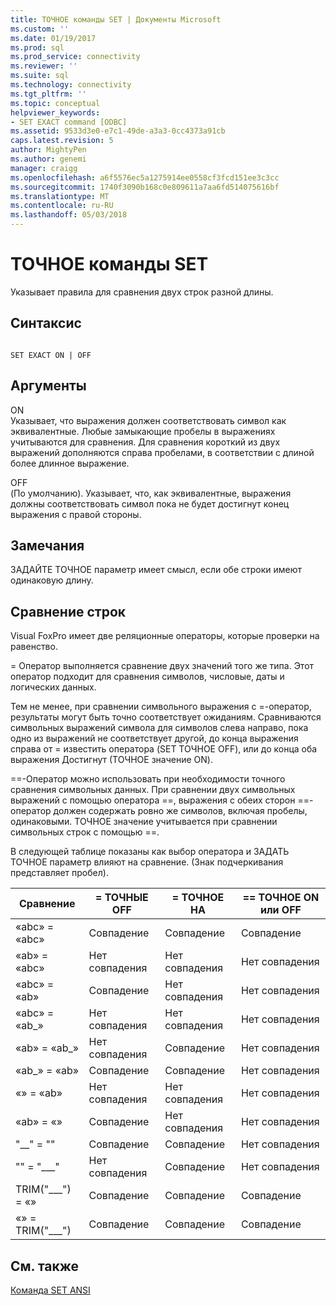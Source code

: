 ```yaml
---
title: ТОЧНОЕ команды SET | Документы Microsoft
ms.custom: ''
ms.date: 01/19/2017
ms.prod: sql
ms.prod_service: connectivity
ms.reviewer: ''
ms.suite: sql
ms.technology: connectivity
ms.tgt_pltfrm: ''
ms.topic: conceptual
helpviewer_keywords:
- SET EXACT command [ODBC]
ms.assetid: 9533d3e0-e7c1-49de-a3a3-0cc4373a91cb
caps.latest.revision: 5
author: MightyPen
ms.author: genemi
manager: craigg
ms.openlocfilehash: a6f5576ec5a1275914ee0558cf3fcd151ee3c3cc
ms.sourcegitcommit: 1740f3090b168c0e809611a7aa6fd514075616bf
ms.translationtype: MT
ms.contentlocale: ru-RU
ms.lasthandoff: 05/03/2018
---
```

# <a name="set-exact-command"></a>ТОЧНОЕ команды SET
Указывает правила для сравнения двух строк разной длины.  
  
## <a name="syntax"></a>Синтаксис  
  
```  
  
SET EXACT ON | OFF  
```  
  
## <a name="arguments"></a>Аргументы  
 ON  
 Указывает, что выражения должен соответствовать символ как эквивалентные. Любые замыкающие пробелы в выражениях учитываются для сравнения. Для сравнения короткий из двух выражений дополняются справа пробелами, в соответствии с длиной более длинное выражение.  
  
 OFF  
 (По умолчанию). Указывает, что, как эквивалентные, выражения должны соответствовать символ пока не будет достигнут конец выражения с правой стороны.  
  
## <a name="remarks"></a>Замечания  
 ЗАДАЙТЕ ТОЧНОЕ параметр имеет смысл, если обе строки имеют одинаковую длину.  
  
## <a name="string-comparisons"></a>Сравнение строк  
 Visual FoxPro имеет две реляционные операторы, которые проверки на равенство.  
  
 = Оператор выполняется сравнение двух значений того же типа. Этот оператор подходит для сравнения символов, числовые, даты и логических данных.  
  
 Тем не менее, при сравнении символьного выражения с =-оператор, результаты могут быть точно соответствует ожиданиям. Сравниваются символьных выражений символа для символов слева направо, пока одно из выражений не соответствует другой, до конца выражения справа от = известить оператора (SET ТОЧНОЕ OFF), или до конца оба выражения Достигнут (ТОЧНОЕ значение ON).  
  
 ==-Оператор можно использовать при необходимости точного сравнения символьных данных. При сравнении двух символьных выражений с помощью оператора ==, выражения с обеих сторон ==-оператор должен содержать ровно же символов, включая пробелы, одинаковыми. ТОЧНОЕ значение учитывается при сравнении символьных строк с помощью ==.  
  
 В следующей таблице показаны как выбор оператора и ЗАДАТЬ ТОЧНОЕ параметр влияют на сравнение. (Знак подчеркивания представляет пробел).  
  
|Сравнение|= ТОЧНЫЕ OFF|= ТОЧНОЕ НА|== ТОЧНОЕ ON или OFF|  
|----------------|------------------|-----------------|--------------------------|  
|«abc» = «abc»|Совпадение|Совпадение|Совпадение|  
|«ab» = «abc»|Нет совпадения|Нет совпадения|Нет совпадения|  
|«abc» = «ab»|Совпадение|Нет совпадения|Нет совпадения|  
|«abc» = «ab_»|Нет совпадения|Нет совпадения|Нет совпадения|  
|«ab» = «ab_»|Нет совпадения|Совпадение|Нет совпадения|  
|«ab_» = «ab»|Совпадение|Совпадение|Нет совпадения|  
|«» = «ab»|Нет совпадения|Нет совпадения|Нет совпадения|  
|«ab» = «»|Совпадение|Нет совпадения|Нет совпадения|  
|"__" = ""|Совпадение|Совпадение|Нет совпадения|  
|"" = "___"|Нет совпадения|Совпадение|Нет совпадения|  
|TRIM("___") = «»|Совпадение|Совпадение|Совпадение|  
|«» = TRIM("___")|Совпадение|Совпадение|Совпадение|  
  
## <a name="see-also"></a>См. также  
 [Команда SET ANSI](../../odbc/microsoft/set-ansi-command.md)
